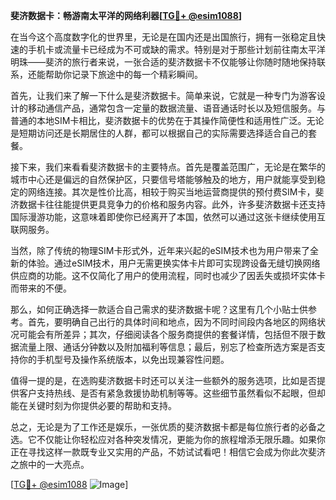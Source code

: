 **斐济数据卡：畅游南太平洋的网络利器[[TG💪+ @esim1088](https://t.me/s/esim1088)]**

在当今这个高度数字化的世界里，无论是在国内还是出国旅行，拥有一张稳定且快速的手机卡或流量卡已经成为不可或缺的需求。特别是对于那些计划前往南太平洋明珠——斐济的旅行者来说，一张合适的斐济数据卡不仅能够让你随时随地保持联系，还能帮助你记录下旅途中的每一个精彩瞬间。

首先，让我们来了解一下什么是斐济数据卡。简单来说，它就是一种专门为游客设计的移动通信产品，通常包含一定量的数据流量、语音通话时长以及短信服务。与普通的本地SIM卡相比，斐济数据卡的优势在于其操作简便性和适用性广泛。无论是短期访问还是长期居住的人群，都可以根据自己的实际需要选择适合自己的套餐。

接下来，我们来看看斐济数据卡的主要特点。首先是覆盖范围广，无论是在繁华的城市中心还是偏远的自然保护区，只要信号塔能够触及的地方，用户就能享受到稳定的网络连接。其次是性价比高，相较于购买当地运营商提供的预付费SIM卡，斐济数据卡往往能提供更具竞争力的价格和服务内容。此外，许多斐济数据卡还支持国际漫游功能，这意味着即使你已经离开了本国，依然可以通过这张卡继续使用互联网服务。

当然，除了传统的物理SIM卡形式外，近年来兴起的eSIM技术也为用户带来了全新的体验。通过eSIM技术，用户无需更换实体卡片即可实现跨设备无缝切换网络供应商的功能。这不仅简化了用户的使用流程，同时也减少了因丢失或损坏实体卡而带来的不便。

那么，如何正确选择一款适合自己需求的斐济数据卡呢？这里有几个小贴士供参考。首先，要明确自己出行的具体时间和地点，因为不同时间段内各地区的网络状况可能会有所差异；其次，仔细阅读各个服务商提供的套餐详情，包括但不限于数据流量上限、通话分钟数以及附加福利等信息；最后，别忘了检查所选方案是否支持你的手机型号及操作系统版本，以免出现兼容性问题。

值得一提的是，在选购斐济数据卡时还可以关注一些额外的服务选项，比如是否提供客户支持热线、是否有紧急救援协助机制等等。这些细节虽然看似不起眼，但却能在关键时刻为你提供必要的帮助和支持。

总之，无论是为了工作还是娱乐，一张优质的斐济数据卡都是每位旅行者的必备之选。它不仅能让你轻松应对各种突发情况，更能为你的旅程增添无限乐趣。如果你正在寻找这样一款既专业又实用的产品，不妨试试看吧！相信它会成为你此次斐济之旅中的一大亮点。

[[TG💪+ @esim1088](https://t.me/s/esim1088) ![Image](https://i.postimg.cc/4NQfJmqS/Snipaste-2025-05-13-00-14-12.png)]